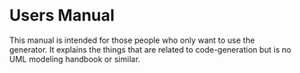 # Users Manual

This manual is intended for those people who only want to use the generator.
It explains the things that are related to code-generation but is no UML modeling handbook or similar.